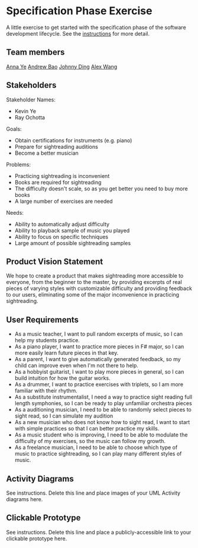 # Specification Phase Exercise

A little exercise to get started with the specification phase of the software development lifecycle. See the [instructions](instructions.md) for more detail.

## Team members

<a href = 'https://github.com/AnnaTheYe'>Anna Ye</a>  <a href = 'https://github.com/andrew-bao'>Andrew Bao</a>  <a href = 'https://github.com/yd2960'>Johnny Ding</a>  <a href = 'https://github.com/alw9411'>Alex Wang</a>

## Stakeholders

Stakeholder Names:
- Kevin Ye
- Ray Ochotta

Goals:
- Obtain certifications for instruments (e.g. piano)
- Prepare for sightreading auditions
- Become a better musician

Problems:
- Practicing sightreading is inconvenient
- Books are required for sightreading
- The difficulty doesn't scale, so as you get better you need to buy more books
- A large number of exercises are needed

Needs:
- Ability to automatically adjust difficulty
- Ability to playback sample of music you played
- Ability to focus on specific techniques
- Large amount of possible sightreading samples

## Product Vision Statement

We hope to create a product that makes sightreading more accessible to everyone, from the beginner to the master, by providing excerpts of real pieces of varying styles with customizable difficulty and providing feedback to our users, eliminating some of the major inconvenience in practicing sightreading. 

## User Requirements

- As a music teacher, I want to pull random excerpts of music, so I can help my students practice.
- As a piano player, I want to practice more pieces in F# major, so I can more easily learn future pieces in that key.
- As a parent, I want to give automatically generated feedback, so my child can improve even when I'm not there to help.
- As a hobbyist guitarist, I want to play more pieces in general, so I can build intuition for how the guitar works.
- As a drummer, I want to practice exercises with triplets, so I am more familiar with their rhythm.
- As a substitute instrumentalist, I need a way to practice sight reading full length symphonies, so I can be ready to play unfamiliar orchestra pieces
- As a auditioning musician, I need to be able to randomly select pieces to sight read, so I can simulate my audition
- As a new musician who does not know how to sight read, I want to start with simple practices so that I can better practice my skills.
- As a music student who is improving, I need to be able to modulate the difficulty of my exercises, so the music can follow my growth.
- As a freelance musician, I need to be able to choose which type of music to practice sightreading, so I can play many different styles of music.

## Activity Diagrams

See instructions. Delete this line and place images of your UML Activity diagrams here.

## Clickable Prototype

See instructions. Delete this line and place a publicly-accessible link to your clickable prototype here.
